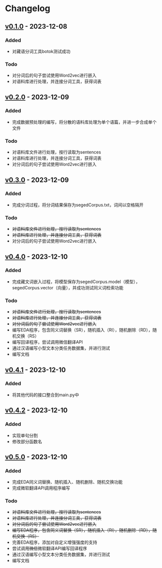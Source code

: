 # Changelog

## [v0.1.0](https://github.com/Hana61/TibetanEDA/releases/tag/v0.1.0) - 2023-12-08

### Added

* 对藏语分词工具botok测试成功

### Todo

* 对分词后的句子尝试使用Word2vec进行嵌入
* 对语料库进行处理，并连接分词工具，获得词表

## [v0.2.0](https://github.com/Hana61/TibetanEDA/releases/tag/v0.2.0) - 2023-12-09

### Added

* 完成数据预处理的编写，将分散的语料库处理为单个语篇，并进一步合成单个文件

### Todo

* 对语料库文件进行处理，按行读取为sentences
* 对语料库进行处理，并连接分词工具，获得词表
* 对分词后的句子尝试使用Word2vec进行嵌入

## [v0.3.0](https://github.com/Hana61/TibetanEDA/releases/tag/v0.3.0) - 2023-12-09

### Added

* 完成分词过程，将分词结果保存为segedCorpus.txt，词间以空格隔开

### Todo

* ~~对语料库文件进行处理，按行读取为sentences~~
* ~~对语料库进行处理，并连接分词工具，获得词表~~
* 对分词后的句子尝试使用Word2vec进行嵌入

## [v0.4.0](https://github.com/Hana61/TibetanEDA/releases/tag/v0.4.0) - 2023-12-10

### Added

* 完成藏文词嵌入过程，将模型保存为segedCorpus.model（模型），segedCorpus.vector（向量），并成功测试同义词检索功能

### Todo

* ~~对语料库文件进行处理，按行读取为sentences~~
* ~~对语料库进行处理，并连接分词工具，获得词表~~
* ~~对分词后的句子尝试使用Word2vec进行嵌入~~
* 编写EDA程序，包含同义词替换（SR），随机插入（RI），随机删除（RD），随机交换（RS）
* 编写回译程序，尝试调用微信翻译API
* 通过汉语编写小型文本分类任务数据集，并进行测试
* 编写文档

## [v0.4.1](https://github.com/Hana61/TibetanEDA/releases/tag/v0.4.1) - 2023-12-10

### Added

* 将其他代码的接口整合到main.py中

## [v0.4.2](https://github.com/Hana61/TibetanEDA/releases/tag/v0.4.2) - 2023-12-10

### Added

* 实现单句分割
* 修改部分函数名

## [v0.5.0](https://github.com/Hana61/TibetanEDA/releases/tag/v0.5.0) - 2023-12-10

### Added

* 完成EDA同义词替换、随机插入、随机删除、随机交换功能
* 完成微软翻译API调用程序编写

### Todo

* ~~对语料库文件进行处理，按行读取为sentences~~
* ~~对语料库进行处理，并连接分词工具，获得词表~~
* ~~对分词后的句子尝试使用Word2vec进行嵌入~~
* ~~编写EDA程序，包含同义词替换（SR），随机插入（RI），随机删除（RD），随机交换（RS）~~
* 完善EDA程序，添加对自定义增强强度的支持
* 尝试调用~~微信~~微软翻译API编写回译程序
* 通过汉语编写小型文本分类任务数据集，并进行测试
* 编写文档
